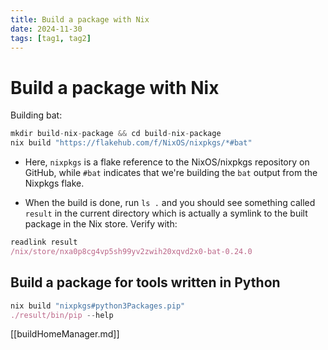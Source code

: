 ```yaml
---
title: Build a package with Nix
date: 2024-11-30
tags: [tag1, tag2]
---
```


# Build a package with Nix

Building bat:

```nix
mkdir build-nix-package && cd build-nix-package
nix build "https://flakehub.com/f/NixOS/nixpkgs/*#bat"
```

- Here, `nixpkgs` is a flake reference to the NixOS/nixpkgs repository on
  GitHub, while `#bat` indicates that we're building the `bat` output from the
  Nixpkgs flake.

- When the build is done, run `ls .` and you should see something called `result`
  in the current directory which is actually a symlink to the built package in the
  Nix store. Verify with:

```nix
readlink result
/nix/store/nxa0p8cg4vp5sh99yv2zwih20xqvd2x0-bat-0.24.0
```

## Build a package for tools written in Python

```nix
nix build "nixpkgs#python3Packages.pip"
./result/bin/pip --help
```

[[buildHomeManager.md]]
